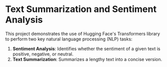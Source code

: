 
# Text Summarization and Sentiment Analysis

This project demonstrates the use of Hugging Face's Transformers library to perform two key natural language processing (NLP) tasks:
1. **Sentiment Analysis**: Identifies whether the sentiment of a given text is positive, negative, or neutral.
2. **Text Summarization**: Summarizes a lengthy text into a concise version.


